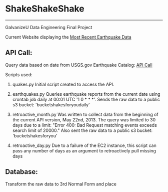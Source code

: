 # ShakeShakeShake
------
GalvanizeU Data Engineering Final Project

Current Website displaying the [Most Recent Earthquake Data](http://ec2-34-200-221-198.compute-1.amazonaws.com/)

API Call:
------
Query data based on date from USGS.gov Earthquake Catalog: [API Call](https://earthquake.usgs.gov/fdsnws/event/1/)
 
Scripts used:

1. quakes.py
Initial script created to access the API.

2. earthquakes.py 
Queries earthquake reports from the current date using crontab job daily at 00:01 UTC '1 0 * * *'.
Sends the raw data to a public s3 bucket: 'bucketshakesforyoudaily'     

3. retroactive_month.py 
Was written to collect data from the beginning of the current API version, May 22nd, 2013.
The query was limited to 30 days due to a limit: "Error 400: Bad Request matching events exceeds search limit of 20000."
Also sent the raw data to a public s3 bucket: 'bucketshakesforyou'     

4. retroactive_day.py
Due to a failure of the EC2 instance, this script can pass any number of days as an
argument to retroactively pull missing days

Database:
------
Transform the raw data to 3rd Normal Form and place 